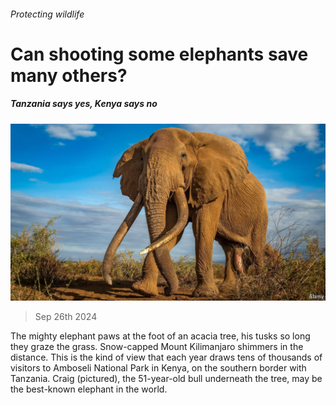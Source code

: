 ###### Protecting wildlife

# Can shooting some elephants save many others? 

##### Tanzania says yes, Kenya says no 

![image](images/20240928_MAP509.jpg) 

> Sep 26th 2024 

The mighty elephant paws at the foot of an acacia tree, his tusks so long they graze the grass. Snow-capped Mount Kilimanjaro shimmers in the distance. This is the kind of view that each year draws tens of thousands of visitors to Amboseli National Park in Kenya, on the southern border with Tanzania. Craig (pictured), the 51-year-old bull underneath the tree, may be the best-known elephant in the world.

